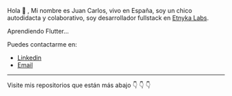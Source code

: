 Hola 👋 ,
Mi nombre es Juan Carlos, vivo en España, soy un chico autodidacta y colaborativo, soy desarrollador fullstack en <a href="https://etnyka.com" target="blank">Etnyka Labs</a>.

Aprendiendo Flutter...

Puedes contactarme en:
<ul> 
<li>
<a href="https://www.linkedin.com/in/juan-calzadilla-9515221aa/" target="blank">Linkedin</a>
</li>
<li>
<a href="mailto:juancalzadilla8@gmail.com">Email</a>
</li>
</ul>
<hr>
Visite mis repositorios que están más abajo 👇 👇 👇
